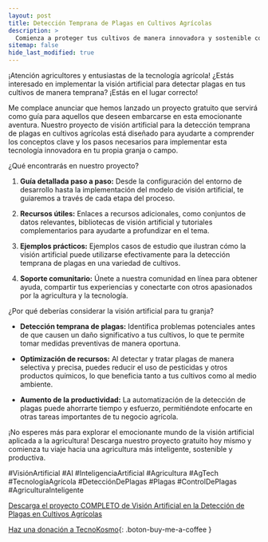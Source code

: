 ```yaml
---
layout: post
title: Detección Temprana de Plagas en Cultivos Agrícolas
description: >
  Comienza a proteger tus cultivos de manera innovadora y sostenible con la Tecnología de la Visión Artificial.
sitemap: false
hide_last_modified: true
---
```


¡Atención agricultores y entusiastas de la tecnología agrícola!  ¿Estás interesado en implementar la visión artificial para detectar plagas en tus cultivos de manera temprana? ¡Estás en el lugar correcto!

Me complace anunciar que hemos lanzado un proyecto gratuito que servirá como guía para aquellos que deseen embarcarse en esta emocionante aventura. Nuestro proyecto de visión artificial para la detección temprana de plagas en cultivos agrícolas está diseñado para ayudarte a comprender los conceptos clave y los pasos necesarios para implementar esta tecnología innovadora en tu propia granja o campo.

¿Qué encontrarás en nuestro proyecto?

1. **Guía detallada paso a paso:** Desde la configuración del entorno de desarrollo hasta la implementación del modelo de visión artificial, te guiaremos a través de cada etapa del proceso.

2. **Recursos útiles:** Enlaces a recursos adicionales, como conjuntos de datos relevantes, bibliotecas de visión artificial y tutoriales complementarios para ayudarte a profundizar en el tema.

3. **Ejemplos prácticos:** Ejemplos casos de estudio que ilustran cómo la visión artificial puede utilizarse efectivamente para la detección temprana de plagas en una variedad de cultivos.

4. **Soporte comunitario:** Únete a nuestra comunidad en línea para obtener ayuda, compartir tus experiencias y conectarte con otros apasionados por la agricultura y la tecnología.

¿Por qué deberías considerar la visión artificial para tu granja?

- **Detección temprana de plagas:** Identifica problemas potenciales antes de que causen un daño significativo a tus cultivos, lo que te permite tomar medidas preventivas de manera oportuna.
  
- **Optimización de recursos:** Al detectar y tratar plagas de manera selectiva y precisa, puedes reducir el uso de pesticidas y otros productos químicos, lo que beneficia tanto a tus cultivos como al medio ambiente.

- **Aumento de la productividad:** La automatización de la detección de plagas puede ahorrarte tiempo y esfuerzo, permitiéndote enfocarte en otras tareas importantes de tu negocio agrícola.

¡No esperes más para explorar el emocionante mundo de la visión artificial aplicada a la agricultura! Descarga nuestro proyecto gratuito hoy mismo y comienza tu viaje hacia una agricultura más inteligente, sostenible y productiva.

#VisiónArtificial #AI #InteligenciaArtificial #Agricultura #AgTech #TecnologíaAgrícola #DetecciónDePlagas #Plagas #ControlDePlagas #AgriculturaInteligente

[Descarga el proyecto COMPLETO de Visión Artificial en la Detección de Plagas en Cultivos Agrícolas](https://1drv.ms/f/s!AhVZnyMdAn_hgQ0JL4tW4UrOueky?e=hFURNk)

[Haz una donación a TecnoKosmo](https://www.buymeacoffee.com/nain.taleb){: .boton-buy-me-a-coffee }

<object data="../deteccionTempranaPlagasVisionArtificial.pdf" width="100%" height="600" type='application/pdf'></object>
